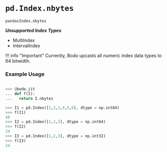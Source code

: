 # `pd.Index.nbytes`

`pandasIndex.nbytes`


***Unsupported Index Types***

  - MultiIndex
  - IntervalIndex

!!! info "Important"
    Currently, Bodo upcasts all numeric index data types to 64 bitwidth.

### Example Usage

```py

>>> @bodo.jit
... def f(I):
...   return I.nbytes

>>> I1 = pd.Index([1,2,3,4,5,6], dtype = np.int64)
>>> f(I1)
48
>>> I2 = pd.Index([1,2,3], dtype = np.int64)
>>> f(I2)
24
>>> I3 = pd.Index([1,2,3], dtype = np.int32)
>>> f(I3)
24
```

